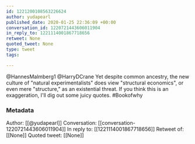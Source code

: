 ```yaml
---
id: 1221200108563226624
author: yudapearl
published_date: 2020-01-25 22:36:09 +00:00
conversation_id: 1220721443606011904
in_reply_to: 1221114001867718656
retweet: None
quoted_tweet: None
type: tweet
tags:

---
```


@HannesMalmberg1 @HarryDCrane Yet despite common ancestry, the new culture of "natural experimentalists" does view "structural economics", or even mere "structure," as an existential threat. If you think this is an exaggeration, I'll dig out some juicy quotes. #Bookofwhy

### Metadata

Author: [[@yudapearl]]
Conversation: [[conversation-1220721443606011904]]
In reply to: [[1221114001867718656]]
Retweet of: [[None]]
Quoted tweet: [[None]]
